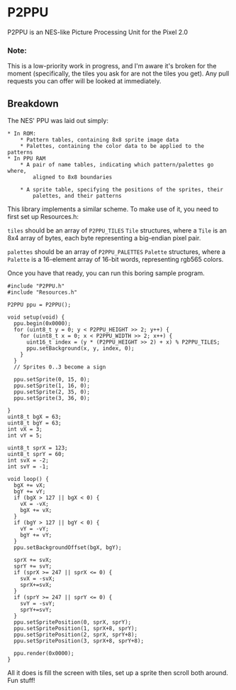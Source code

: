 # P2PPU

P2PPU is an NES-like Picture Processing Unit for the Pixel 2.0

### Note:

This is a low-priority work in progress, and I'm aware it's broken for the 
moment (specifically, the tiles you ask for are not the tiles you get).  Any 
pull requests you can offer will be looked at immediately.

## Breakdown

The NES' PPU was laid out simply:

    * In ROM:
        * Pattern tables, containing 8x8 sprite image data
        * Palettes, containing the color data to be applied to the patterns
    * In PPU RAM
        * A pair of name tables, indicating which pattern/palettes go where, 
            aligned to 8x8 boundaries

        * A sprite table, specifying the positions of the sprites, their 
            palettes, and their patterns

This library implements a similar scheme.  To make use of it, you need to first 
set up Resources.h:

`tiles` should be an array of `P2PPU_TILES` `Tile` structures, where a `Tile` 
is an 8x4 array of bytes, each byte representing a big-endian pixel pair.

`palettes` should be an array of `P2PPU_PALETTES` `Palette` structures, where a
`Palette` is a 16-element array of 16-bit words, representing rgb565 colors.

Once you have that ready, you can run this boring sample program.

    #include "P2PPU.h"
    #include "Resources.h"

    P2PPU ppu = P2PPU();

    void setup(void) {
      ppu.begin(0x0000);
      for (uint8_t y = 0; y < P2PPU_HEIGHT >> 2; y++) {
        for (uint8_t x = 0; x < P2PPU_WIDTH >> 2; x++) {
          uint16_t index = (y * (P2PPU_HEIGHT >> 2) + x) % P2PPU_TILES;
          ppu.setBackground(x, y, index, 0);
        }
      }
      // Sprites 0..3 become a sign
      
      ppu.setSprite(0, 15, 0);
      ppu.setSprite(1, 16, 0);
      ppu.setSprite(2, 35, 0);
      ppu.setSprite(3, 36, 0);
      
    }
    uint8_t bgX = 63;
    uint8_t bgY = 63;
    int vX = 3;
    int vY = 5;

    uint8_t sprX = 123;
    uint8_t sprY = 60;
    int svX = -2;
    int svY = -1;

    void loop() {
      bgX += vX;
      bgY += vY;
      if (bgX > 127 || bgX < 0) {
        vX = -vX;
        bgX += vX;
      }
      if (bgY > 127 || bgY < 0) {
        vY = -vY;
        bgY += vY;
      }
      ppu.setBackgroundOffset(bgX, bgY);

      sprX += svX;
      sprY += svY;
      if (sprX >= 247 || sprX <= 0) {
        svX = -svX;
        sprX+=svX;
      }
      if (sprY >= 247 || sprY <= 0) {
        svY = -svY;
        sprY+=svY;
      }
      ppu.setSpritePosition(0, sprX, sprY);
      ppu.setSpritePosition(1, sprX+8, sprY);
      ppu.setSpritePosition(2, sprX, sprY+8);
      ppu.setSpritePosition(3, sprX+8, sprY+8);
      
      ppu.render(0x0000);
    }



All it does is fill the screen with tiles, set up a sprite then scroll both
around.  Fun stuff!




